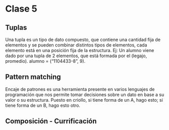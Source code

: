 # Clase 5


## Tuplas
Una tupla es un tipo de dato compuesto, que contiene una cantidad fija de elementos y se pueden combinar distintos tipos de elementos, cada elemento está en una posición fija de la estructura. 
Ej: Un alumno viene dado por una tupla de 2 elementos, que está formada por el (legajo, promedio). 
alumno = (“1104433-8”, 9). 

## Pattern matching 
Encaje de patrones es una herramienta presente en varios lenguajes de programación que nos permite tomar decisiones sobre un dato en base a su valor o su estructura. Puesto en criollo, si tiene forma de un A, hago esto; si tiene forma de un B, hago esto otro.

## Composición - Currificación


